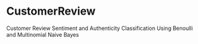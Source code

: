 # CustomerReview
Customer Review Sentiment and Authenticity Classification Using Benoulli and Multinomial Naive Bayes
